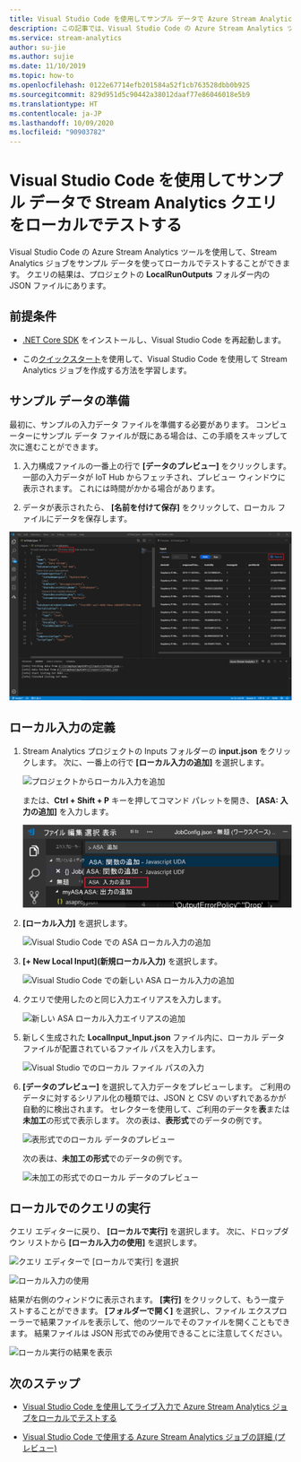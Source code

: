 ```yaml
---
title: Visual Studio Code を使用してサンプル データで Azure Stream Analytics ジョブをローカルでテストする
description: この記事では、Visual Studio Code の Azure Stream Analytics ツールを使ってサンプル データでクエリをローカルでテストする方法について説明します。
ms.service: stream-analytics
author: su-jie
ms.author: sujie
ms.date: 11/10/2019
ms.topic: how-to
ms.openlocfilehash: 0122e67714efb201584a52f1cb763528dbb0b925
ms.sourcegitcommit: 829d951d5c90442a38012daaf77e86046018e5b9
ms.translationtype: HT
ms.contentlocale: ja-JP
ms.lasthandoff: 10/09/2020
ms.locfileid: "90903782"
---
```

# <a name="test-stream-analytics-queries-locally-with-sample-data-using-visual-studio-code"></a>Visual Studio Code を使用してサンプル データで Stream Analytics クエリをローカルでテストする

Visual Studio Code の Azure Stream Analytics ツールを使用して、Stream Analytics ジョブをサンプル データを使ってローカルでテストすることができます。 クエリの結果は、プロジェクトの **LocalRunOutputs** フォルダー内の JSON ファイルにあります。

## <a name="prerequisites"></a>前提条件

* [.NET Core SDK](https://dotnet.microsoft.com/download) をインストールし、Visual Studio Code を再起動します。

* この[クイックスタート](quick-create-visual-studio-code.md)を使用して、Visual Studio Code を使用して Stream Analytics ジョブを作成する方法を学習します。

## <a name="prepare-sample-data"></a>サンプル データの準備

最初に、サンプルの入力データ ファイルを準備する必要があります。 コンピューターにサンプル データ ファイルが既にある場合は、この手順をスキップして次に進むことができます。

1. 入力構成ファイルの一番上の行で **[データのプレビュー]** をクリックします。 一部の入力データが IoT Hub からフェッチされ、プレビュー ウィンドウに表示されます。 これには時間がかかる場合があります。

2. データが表示されたら、 **[名前を付けて保存]** をクリックして、ローカル ファイルにデータを保存します。

 ![ライブ入力をプレビューする](./media/quick-create-visual-studio-code/preview-live-input.png)

## <a name="define-a-local-input"></a>ローカル入力の定義

1. Stream Analytics プロジェクトの Inputs フォルダーの **input.json** をクリックします。 次に、一番上の行で **[ローカル入力の追加]** を選択します。

    ![プロジェクトからローカル入力を追加](./media/quick-create-visual-studio-code/add-input-from-project.png)

    または、**Ctrl + Shift + P** キーを押してコマンド パレットを開き、 **[ASA: 入力の追加]** を入力します。

   ![VS Code に Stream Analytics の入力を追加する](./media/quick-create-visual-studio-code/add-input.png)

2. **[ローカル入力]** を選択します。

    ![Visual Studio Code での ASA ローカル入力の追加](./media/vscode-local-run/add-local-input.png)

3. **[+ New Local Input]\(新規ローカル入力\)** を選択します。

    ![Visual Studio Code での新しい ASA ローカル入力の追加](./media/vscode-local-run/add-new-local-input.png)

4. クエリで使用したのと同じ入力エイリアスを入力します。

    ![新しい ASA ローカル入力エイリアスの追加](./media/vscode-local-run/new-local-input-alias.png)

5. 新しく生成された **LocalInput_Input.json** ファイル内に、ローカル データ ファイルが配置されているファイル パスを入力します。

    ![Visual Studio でのローカル ファイル パスの入力](./media/vscode-local-run/local-file-path.png)

6. **[データのプレビュー]** を選択して入力データをプレビューします。 ご利用のデータに対するシリアル化の種類では、JSON と CSV のいずれであるかが自動的に検出されます。 セレクターを使用して、ご利用のデータを**表**または**未加工**の形式で表示します。 次の表は、**表形式**でのデータの例です。

     ![表形式でのローカル データのプレビュー](./media/vscode-local-run/local-file-preview-table.png)

    次の表は、**未加工の形式**でのデータの例です。

    ![未加工の形式でのローカル データのプレビュー](./media/vscode-local-run/local-file-preview-raw.png)

## <a name="run-queries-locally"></a>ローカルでのクエリの実行

クエリ エディターに戻り、 **[ローカルで実行]** を選択します。 次に、ドロップダウン リストから **[ローカル入力の使用]** を選択します。

![クエリ エディターで [ローカルで実行] を選択](./media/vscode-local-run/run-locally.png)

![ローカル入力の使用](./media/vscode-local-run/run-locally-use-local-input.png)

結果が右側のウィンドウに表示されます。 **[実行]** をクリックして、もう一度テストすることができます。 **[フォルダーで開く]** を選択し、ファイル エクスプローラーで結果ファイルを表示して、他のツールでそのファイルを開くこともできます。 結果ファイルは JSON 形式でのみ使用できることに注意してください。

![ローカル実行の結果を表示](./media/vscode-local-run/run-locally-result.png)

## <a name="next-steps"></a>次のステップ

* [Visual Studio Code を使用してライブ入力で Azure Stream Analytics ジョブをローカルでテストする](visual-studio-code-local-run-live-input.md)

* [Visual Studio Code で使用する Azure Stream Analytics ジョブの詳細 (プレビュー)](visual-studio-code-explore-jobs.md)
